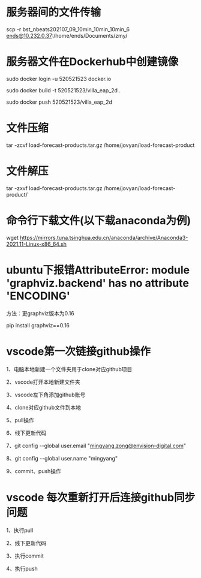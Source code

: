 # 服务器间的文件传输
scp -r bst_nbeats202107_09_10min_10min_10min_6 ends@10.232.0.37:/home/ends/Documents/zmy/
# 服务器文件在Dockerhub中创建镜像
sudo docker login -u 520521523 docker.io

sudo docker build -t 520521523/villa_eap_2d . 

sudo docker push 520521523/villa_eap_2d
# 文件压缩
tar -zcvf load-forecast-products.tar.gz /home/jovyan/load-forecast-product
# 文件解压
tar -zxvf load-forecast-products.tar.gz /home/jovyan/load-forecast-product/

# 命令行下载文件(以下载anaconda为例)
wget https://mirrors.tuna.tsinghua.edu.cn/anaconda/archive/Anaconda3-2021.11-Linux-x86_64.sh

# ubuntu下报错AttributeError: module 'graphviz.backend' has no attribute 'ENCODING'
方法：更graphviz版本为0.16

pip install graphviz==0.16

# vscode第一次链接github操作

1、电脑本地新建一个文件夹用于clone对应github项目

2、vscode打开本地新建文件夹

3、vscode左下角添加github账号

4、clone对应github文件到本地

5、pull操作

6、线下更新代码

7、git config --global user.email "mingyang.zong@envision-digital.com"

8、git config --global user.name "mingyang"  

9、commit、push操作
# vscode 每次重新打开后连接github同步问题
1、执行pull

2、线下更新代码

3、执行commit

4、执行push